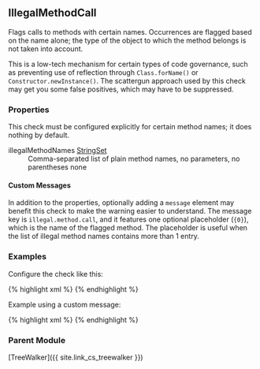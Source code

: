 ## IllegalMethodCall

Flags calls to methods with certain names. Occurrences are flagged based on the name alone; the type of the object to which the method belongs is not taken into account.

This is a low-tech mechanism for certain types of code governance, such as preventing use of reflection through `Class.forName()` or `Constructor.newInstance()`.
The scattergun approach used by this check may get you some false positives, which may have to be suppressed. 


### Properties

This check must be configured explicitly for certain method names; it does nothing by default.

<dl>
<dt><span class="propname">illegalMethodNames</span>
    <span class="proptype"><a href="{{ site.link_cs_type_stringset }}">StringSet</a></span></dt>
<dd><span class="propdesc">Comma-separated list of plain method names, no parameters, no parentheses</span>
    <span class="propdefault">none</span></dd>
</dl>

#### Custom Messages

In addition to the properties, optionally adding a `message` element may benefit this check to make the warning easier to understand. The message key is `illegal.method.call`, and it features one optional placeholder (`{0}`), which is the name of the flagged method. The placeholder is useful when the list of illegal method names contains more than 1 entry.


### Examples

Configure the check like this:

{% highlight xml %}
<module name="IllegalMethodCall">
  <property name="illegalMethodNames" value="forName, newInstance"/>
</module>
{% endhighlight %}

Example using a custom message:

{% highlight xml %}
<module name="IllegalMethodCall">
  <property name="illegalMethodNames" value="finalize"/>
  <message key="illegal.method.call" value="Finalizer called explicitly"/>
</module>
{% endhighlight %}


### Parent Module

[TreeWalker]({{ site.link_cs_treewalker }})
